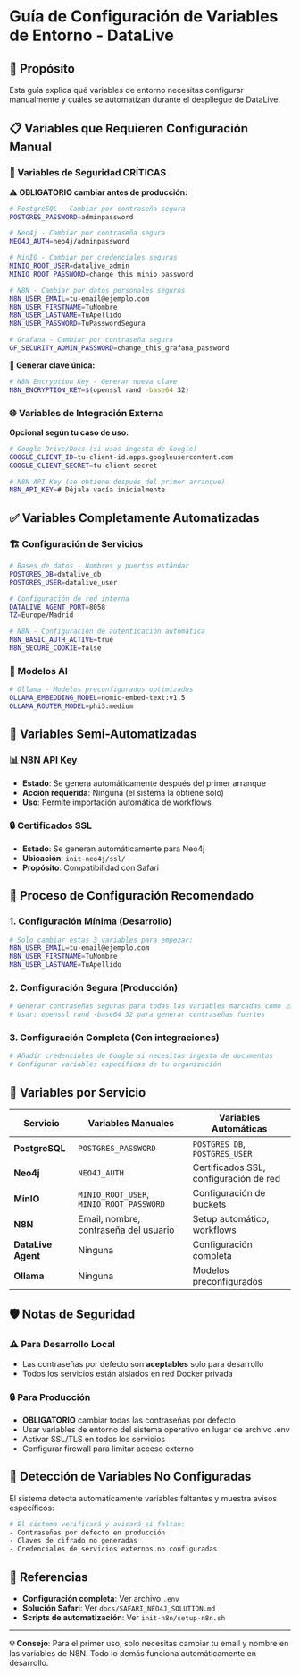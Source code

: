 # Guía de Configuración de Variables de Entorno - DataLive

## 🎯 Propósito
Esta guía explica qué variables de entorno necesitas configurar manualmente y cuáles se automatizan durante el despliegue de DataLive.

## 📋 Variables que Requieren Configuración Manual

### 🔐 Variables de Seguridad CRÍTICAS
**⚠️ OBLIGATORIO cambiar antes de producción:**

```bash
# PostgreSQL - Cambiar por contraseña segura
POSTGRES_PASSWORD=adminpassword

# Neo4j - Cambiar por contraseña segura  
NEO4J_AUTH=neo4j/adminpassword

# MinIO - Cambiar por credenciales seguras
MINIO_ROOT_USER=datalive_admin
MINIO_ROOT_PASSWORD=change_this_minio_password

# N8N - Cambiar por datos personales seguros
N8N_USER_EMAIL=tu-email@ejemplo.com
N8N_USER_FIRSTNAME=TuNombre
N8N_USER_LASTNAME=TuApellido
N8N_USER_PASSWORD=TuPasswordSegura

# Grafana - Cambiar por contraseña segura
GF_SECURITY_ADMIN_PASSWORD=change_this_grafana_password
```

**🔑 Generar clave única:**
```bash
# N8N Encryption Key - Generar nueva clave
N8N_ENCRYPTION_KEY=$(openssl rand -base64 32)
```

### 🌐 Variables de Integración Externa
**Opcional según tu caso de uso:**

```bash
# Google Drive/Docs (si usas ingesta de Google)
GOOGLE_CLIENT_ID=tu-client-id.apps.googleusercontent.com
GOOGLE_CLIENT_SECRET=tu-client-secret

# N8N API Key (se obtiene después del primer arranque)
N8N_API_KEY=# Déjala vacía inicialmente
```

## ✅ Variables Completamente Automatizadas

### 🏗️ Configuración de Servicios
```bash
# Bases de datos - Nombres y puertos estándar
POSTGRES_DB=datalive_db
POSTGRES_USER=datalive_user

# Configuración de red interna
DATALIVE_AGENT_PORT=8058
TZ=Europe/Madrid

# N8N - Configuración de autenticación automática
N8N_BASIC_AUTH_ACTIVE=true
N8N_SECURE_COOKIE=false
```

### 🤖 Modelos AI
```bash
# Ollama - Modelos preconfigurados optimizados
OLLAMA_EMBEDDING_MODEL=nomic-embed-text:v1.5
OLLAMA_ROUTER_MODEL=phi3:medium
```

## 🔄 Variables Semi-Automatizadas

### 📊 N8N API Key
- **Estado**: Se genera automáticamente después del primer arranque
- **Acción requerida**: Ninguna (el sistema la obtiene solo)
- **Uso**: Permite importación automática de workflows

### 🔒 Certificados SSL
- **Estado**: Se generan automáticamente para Neo4j
- **Ubicación**: `init-neo4j/ssl/`
- **Propósito**: Compatibilidad con Safari

## 🚀 Proceso de Configuración Recomendado

### 1. Configuración Mínima (Desarrollo)
```bash
# Solo cambiar estas 3 variables para empezar:
N8N_USER_EMAIL=tu-email@ejemplo.com
N8N_USER_FIRSTNAME=TuNombre  
N8N_USER_LASTNAME=TuApellido
```

### 2. Configuración Segura (Producción)
```bash
# Generar contraseñas seguras para todas las variables marcadas como ⚠️
# Usar: openssl rand -base64 32 para generar contraseñas fuertes
```

### 3. Configuración Completa (Con integraciones)
```bash
# Añadir credenciales de Google si necesitas ingesta de documentos
# Configurar variables específicas de tu organización
```

## 📝 Variables por Servicio

| Servicio | Variables Manuales | Variables Automáticas |
|----------|-------------------|----------------------|
| **PostgreSQL** | `POSTGRES_PASSWORD` | `POSTGRES_DB`, `POSTGRES_USER` |
| **Neo4j** | `NEO4J_AUTH` | Certificados SSL, configuración de red |
| **MinIO** | `MINIO_ROOT_USER`, `MINIO_ROOT_PASSWORD` | Configuración de buckets |
| **N8N** | Email, nombre, contraseña del usuario | Setup automático, workflows |
| **DataLive Agent** | Ninguna | Configuración completa |
| **Ollama** | Ninguna | Modelos preconfigurados |

## 🛡️ Notas de Seguridad

### ⚠️ Para Desarrollo Local
- Las contraseñas por defecto son **aceptables** solo para desarrollo
- Todos los servicios están aislados en red Docker privada

### 🔒 Para Producción
- **OBLIGATORIO** cambiar todas las contraseñas por defecto
- Usar variables de entorno del sistema operativo en lugar de archivo .env
- Activar SSL/TLS en todos los servicios
- Configurar firewall para limitar acceso externo

## 🔧 Detección de Variables No Configuradas

El sistema detecta automáticamente variables faltantes y muestra avisos específicos:

```bash
# El sistema verificará y avisará si faltan:
- Contraseñas por defecto en producción
- Claves de cifrado no generadas
- Credenciales de servicios externos no configuradas
```

## 📖 Referencias

- **Configuración completa**: Ver archivo `.env`
- **Solución Safari**: Ver `docs/SAFARI_NEO4J_SOLUTION.md`
- **Scripts de automatización**: Ver `init-n8n/setup-n8n.sh`

---

**💡 Consejo**: Para el primer uso, solo necesitas cambiar tu email y nombre en las variables de N8N. Todo lo demás funciona automáticamente en desarrollo.